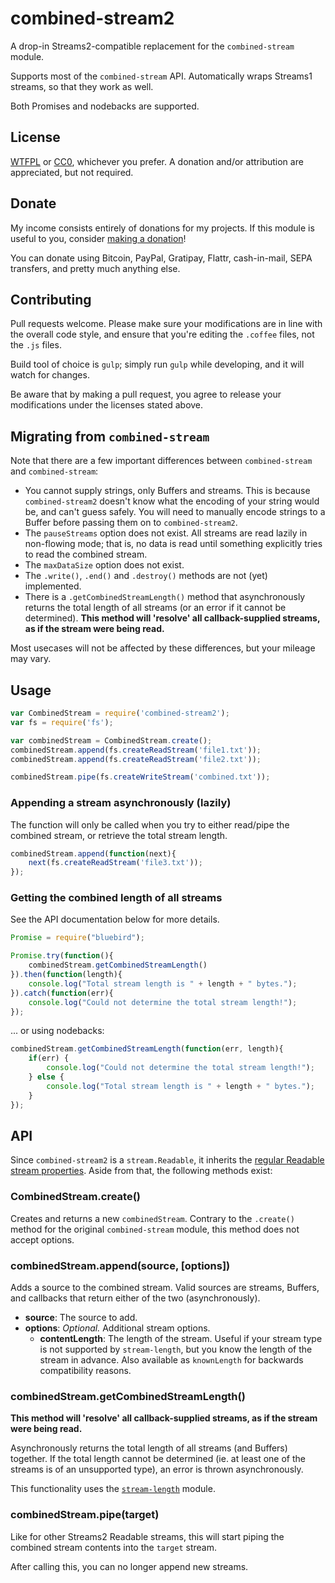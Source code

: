 # combined-stream2

A drop-in Streams2-compatible replacement for the `combined-stream` module.

Supports most of the `combined-stream` API. Automatically wraps Streams1 streams, so that they work as well.

Both Promises and nodebacks are supported.

## License

[WTFPL](http://www.wtfpl.net/txt/copying/) or [CC0](https://creativecommons.org/publicdomain/zero/1.0/), whichever you prefer. A donation and/or attribution are appreciated, but not required.

## Donate

My income consists entirely of donations for my projects. If this module is useful to you, consider [making a donation](http://cryto.net/~joepie91/donate.html)!

You can donate using Bitcoin, PayPal, Gratipay, Flattr, cash-in-mail, SEPA transfers, and pretty much anything else.

## Contributing

Pull requests welcome. Please make sure your modifications are in line with the overall code style, and ensure that you're editing the `.coffee` files, not the `.js` files.

Build tool of choice is `gulp`; simply run `gulp` while developing, and it will watch for changes.

Be aware that by making a pull request, you agree to release your modifications under the licenses stated above.

## Migrating from `combined-stream`

Note that there are a few important differences between `combined-stream` and `combined-stream`:

* You cannot supply strings, only Buffers and streams. This is because `combined-stream2` doesn't know what the encoding of your string would be, and can't guess safely. You will need to manually encode strings to a Buffer before passing them on to `combined-stream2`.
* The `pauseStreams` option does not exist. All streams are read lazily in non-flowing mode; that is, no data is read until something explicitly tries to read the combined stream.
* The `maxDataSize` option does not exist.
* The `.write()`, `.end()` and `.destroy()` methods are not (yet) implemented.
* There is a `.getCombinedStreamLength()` method that asynchronously returns the total length of all streams (or an error if it cannot be determined). __This method will 'resolve' all callback-supplied streams, as if the stream were being read.__

Most usecases will not be affected by these differences, but your mileage may vary.

## Usage

```javascript
var CombinedStream = require('combined-stream2');
var fs = require('fs');

var combinedStream = CombinedStream.create();
combinedStream.append(fs.createReadStream('file1.txt'));
combinedStream.append(fs.createReadStream('file2.txt'));

combinedStream.pipe(fs.createWriteStream('combined.txt'));
```

### Appending a stream asynchronously (lazily)

The function will only be called when you try to either read/pipe the combined stream, or retrieve the total stream length.
```javascript
combinedStream.append(function(next){
	next(fs.createReadStream('file3.txt'));
});
```

### Getting the combined length of all streams

See the API documentation below for more details.

```javascript
Promise = require("bluebird");

Promise.try(function(){
	combinedStream.getCombinedStreamLength()
}).then(function(length){
	console.log("Total stream length is " + length + " bytes.");
}).catch(function(err){
	console.log("Could not determine the total stream length!");
});
```

... or using nodebacks:

```javascript
combinedStream.getCombinedStreamLength(function(err, length){
	if(err) {
		console.log("Could not determine the total stream length!");
	} else {
		console.log("Total stream length is " + length + " bytes.");
	}
});
```

## API

Since `combined-stream2` is a `stream.Readable`, it inherits the [regular Readable stream properties](http://nodejs.org/api/stream.html#stream_class_stream_readable). Aside from that, the following methods exist:

### CombinedStream.create()

Creates and returns a new `combinedStream`. Contrary to the `.create()` method for the original `combined-stream` module, this method does not accept options.

### combinedStream.append(source, [options])

Adds a source to the combined stream. Valid sources are streams, Buffers, and callbacks that return either of the two (asynchronously).

* __source__: The source to add.
* __options__: *Optional.* Additional stream options.
	* __contentLength__: The length of the stream. Useful if your stream type is not supported by `stream-length`, but you know the length of the stream in advance. Also available as `knownLength` for backwards compatibility reasons.

### combinedStream.getCombinedStreamLength()

__This method will 'resolve' all callback-supplied streams, as if the stream were being read.__

Asynchronously returns the total length of all streams (and Buffers) together. If the total length cannot be determined (ie. at least one of the streams is of an unsupported type), an error is thrown asynchronously.

This functionality uses the [`stream-length`](https://www.npmjs.com/package/stream-length) module.

### combinedStream.pipe(target)

Like for other Streams2 Readable streams, this will start piping the combined stream contents into the `target` stream.

After calling this, you can no longer append new streams.
